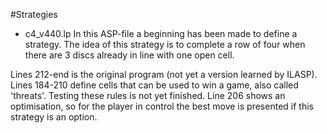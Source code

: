 #Strategies

- c4_v440.lp 
In this ASP-file a beginning has been made to define a strategy. The idea of this strategy is to complete a row of four when there are 3 discs already in line with one open cell.  

Lines 212-end is the original program (not yet a version learned by ILASP).
Lines 184-210 define cells that can be used to win a game, also called 'threats'. Testing these rules is not yet finished. 
Line 206 shows an optimisation, so for the player in control the best move is presented if this strategy is an option. 
